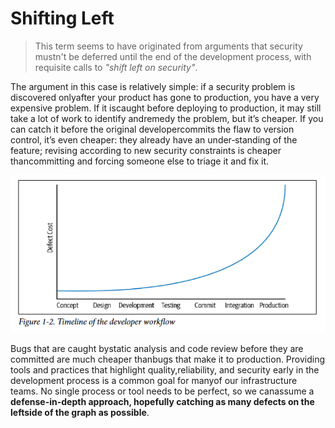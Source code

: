 # Shifting Left

> This term seems to have originated from arguments that security mustn't be deferred until the end of the development process, with requisite calls to *"shift left on security"*.

The argument in this case is relatively simple: if a security problem is discovered onlyafter your product has gone to production, you have a very expensive problem. If it iscaught before deploying to production, it may still take a lot of work to identify andremedy the problem, but it’s cheaper. If you can catch it before the original developercommits  the  flaw  to  version  control,  it’s  even  cheaper:  they  already  have  an  under‐standing of the feature; revising according to new security constraints is cheaper thancommitting and forcing someone else to triage it and fix it.

![](2021-06-30-15-56-20.png)

Bugs  that  are  caught  bystatic  analysis  and  code  review  before  they  are  committed  are  much  cheaper  thanbugs that make it to production. Providing tools and practices that highlight quality,reliability, and security early in the development process is a common goal for manyof  our  infrastructure  teams.  No  single  process  or  tool  needs  to  be  perfect,  so  we  canassume  a  **defense-in-depth  approach,  hopefully  catching  as  many  defects  on  the  leftside of the graph as possible**.
